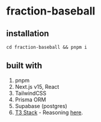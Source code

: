# fraction-baseball

## installation

`cd fraction-baseball && pnpm i`

## built with

1. pnpm
2. Next.js v15, React
3. TailwindCSS
4. Prisma ORM
5. Supabase (postgres)
6. [T3 Stack](https://create.t3.gg/) - Reasoning [here](https://chatgpt.com/share/6817d756-8ff4-800d-9360-4e49d4b74321).
